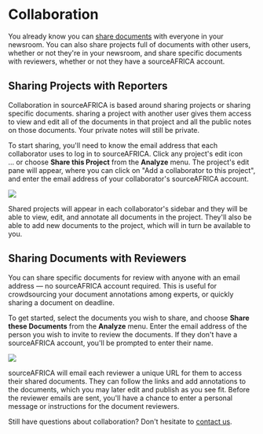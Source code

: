 # Collaboration

You already know you can [share documents](/help/privacy#access) with everyone in your newsroom. You can also share projects full of documents with other users, whether or not they're in your newsroom, and share specific documents with reviewers, whether or not they have a sourceAFRICA account.

##  <span id="collaborate">Sharing Projects with Reporters</span>

Collaboration in sourceAFRICA is based around sharing projects or sharing specific documents. sharing a project with another user gives them access to view and edit all of the documents in that project and all the public notes on those documents. Your private notes will still be private.

To start sharing, you'll need to know the email address that each collaborator uses to log in to sourceAFRICA. Click any project's edit icon <span class="icon edit_glyph" style="padding-left:16px;position:relative;top: -2px;">&#65279;</span> ... or choose **Share this Project** from the **Analyze** menu. The project's edit pane will appear, where you can click on "Add a collaborator to this project", and enter the email address of your collaborator's sourceAFRICA account.

<img src="/images/help/show_collaborator.png" class="full_line" />

Shared projects will appear in each collaborator's sidebar and they will be able to view, edit, and annotate all documents in the project. They'll also be able to add new documents to the project, which will in turn be available to you.

## <span id="reviewer">Sharing Documents with Reviewers</span>

You can share specific documents for review with anyone with an email address &mdash; no sourceAFRICA account required. This is useful for crowdsourcing your document annotations among experts, or quickly sharing a document on deadline.

To get started, select the documents you wish to share, and choose **Share these Documents** from the **Analyze** menu. Enter the email address of the person you wish to invite to review the documents. If they don't have a sourceAFRICA account, you'll be prompted to enter their name.

<img src="/images/help/share.png" class="full_line" />

sourceAFRICA will email each reviewer a unique URL for them to access their shared documents. They can follow the links and add annotations to the documents, which you may later edit and publish as you see fit. Before the reviewer emails are sent, you'll have a chance to enter a personal message or instructions for the document reviewers.

Still have questions about collaboration? Don't hesitate to [contact us][].

[contact us]: javascript:dc.ui.Dialog.contact()
